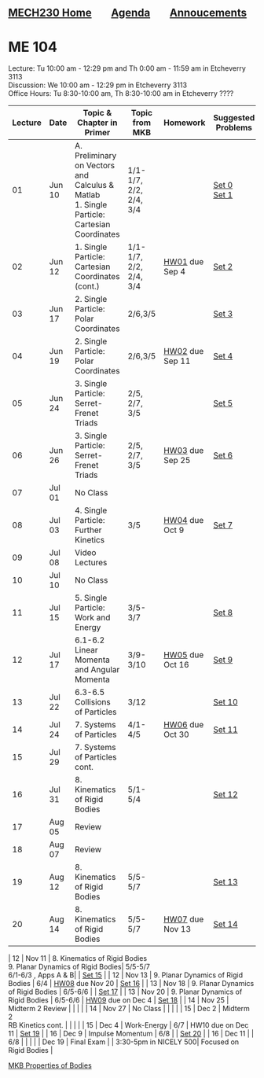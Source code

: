 [MECH230 Home](homepage.md)        [Agenda](lectures-agenda.md)        [Annoucements](announcements.md)
---

# ME 104
Lecture: Tu 10:00 am - 12:29 pm and Th 0:00 am - 11:59 am in Etcheverry 3113\
Discussion: We 10:00 am - 12:29 pm in Etcheverry 3113\
Office Hours: Tu 8:30-10:00 am, Th 8:30-10:00 am in Etcheverry ????

| Lecture | Date | Topic & Chapter in Primer | Topic from MKB | Homework | Suggested Problems |
| ---- | ------- |-------------------------- | ------- |-------- | ------- |
| 01 | Jun 10 | A. Preliminary on Vectors and Calculus & Matlab <br> 1. Single Particle: Cartesian Coordinates | 1/1-1/7, 2/2, 2/4, 3/4 |  | [Set 0](sets/Set00.pdf)<br>[Set 1](sets/Set01.pdf) |
| 02 | Jun 12 | 1. Single Particle: Cartesian Coordinates (cont.) | 1/1-1/7, 2/2, 2/4, 3/4 | [HW01](HW/HW01.pdf) due Sep 4 | [Set 2](sets/Set02.pdf) |
| 03 | Jun 17 | 2. Single Particle: Polar Coordinates | 2/6,3/5 |  | [Set 3](sets/Set03.pdf) |
| 04 | Jun 19 | 2. Single Particle: Polar Coordinates | 2/6,3/5 | [HW02](HW/HW02.pdf) due Sep 11 | [Set 4](sets/Set04.pdf) |
| 05 | Jun 24 | 3. Single Particle: Serret-Frenet Triads | 2/5, 2/7, 3/5 |  | [Set 5](sets/Set05.pdf) |
| 06 | Jun 26 | 3. Single Particle: Serret-Frenet Triads | 2/5, 2/7, 3/5 | [HW03](HW/HW03.pdf) due Sep 25 | [Set 6](sets/Set06.pdf) |
| 07 | Jul 01 | No Class |  |  |  |
| 08 | Jul 03 | 4. Single Particle: Further Kinetics | 3/5 | [HW04](HW/HW04.pdf) due Oct 9 | [Set 7](sets/Set07.pdf) |
| 09 | Jul 08 | Video Lectures |  |  |  |
| 10 | Jul 10 | No Class |  |  |  |
| 11 | Jul 15 | 5. Single Particle: Work and Energy | 3/5-3/7 |  | [Set 8](sets/Set08.pdf) |
| 12 | Jul 17 | 6.1-6.2 Linear Momenta and Angular Momenta | 3/9-3/10 | [HW05](HW/HW05.pdf) due Oct 16 | [Set 9](sets/Set09.pdf) |
| 13 | Jul 22 | 6.3-6.5 Collisions of Particles | 3/12 |  | [Set 10](sets/Set10.pdf) |
| 14 | Jul 24 | 7. Systems of Particles | 4/1-4/5 | [HW06](HW/HW06.pdf) due Oct 30 | [Set 11](sets/Set11.pdf) |
| 15 | Jul 29 | 7. Systems of Particles cont. |  |  |  |
| 16 | Jul 31 | 8. Kinematics of Rigid Bodies | 5/1-5/4 |  | [Set 12](sets/Set12.pdf) |
| 17 | Aug 05 | Review |  |  |  |
| 18 | Aug 07 | Review |  |  |  |
| 19 | Aug 12 | 8. Kinematics of Rigid Bodies | 5/5-5/7 | | [Set 13](sets/Set13.pdf) |
| 20 | Aug 14 | 8. Kinematics of Rigid Bodies | 5/5-5/7 | [HW07](HW/HW07.pdf) due Nov 13 | [Set 14](sets/Set14.pdf) |


| 12 | Nov 11 | 8. Kinematics of Rigid Bodies <br> 9. Planar Dynamics of Rigid Bodies| 5/5-5/7 <br> 6/1-6/3 , Apps A & B|  | [Set 15](sets/Set15.pdf) |
| 12 | Nov 13 | 9. Planar Dynamics of Rigid Bodies | 6/4 | [HW08](HW/HW08.pdf) due Nov 20 | [Set 16](sets/Set16.pdf) |
| 13 | Nov 18 | 9. Planar Dynamics of Rigid Bodies | 6/5-6/6 |  | [Set 17](sets/Set17.pdf) |
| 13 | Nov 20 | 9. Planar Dynamics of Rigid Bodies | 6/5-6/6 | [HW09](HW/HW09.pdf) due on Dec 4 | [Set 18](sets/Set18.pdf) |
| 14 | Nov 25 | Midterm 2 Review |  |  |  |
| 14 | Nov 27 | No Class |  |  |  |
| 15 | Dec 2 | Midterm 2 <br> RB Kinetics cont. |  |  |  |
| 15 | Dec 4 | Work-Energy | 6/7 | HW10 due on Dec 11 | [Set 19](sets/Set19.pdf) |
| 16 | Dec 9 | Impulse Momentum | 6/8 |  | [Set 20](sets/Set20.pdf) |
| 16 | Dec 11 |  | 6/8 |  |  |
| | Dec 19 | Final Exam | | 3:30-5pm in NICELY 500| Focused on Rigid Bodies |

[MKB Properties of Bodies](solids-mkb.pdf)